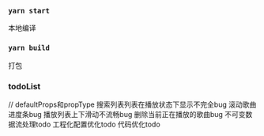 ### `yarn start`

本地编译

### `yarn build`

打包

### todoList

// defaultProps和propType
搜索列表列表在播放状态下显示不完全bug
滚动歌曲进度条bug
播放列表上下滑动不流畅bug
删除当前正在播放的歌曲bug
不可变数据流处理todo
工程化配置优化todo
代码优化todo
